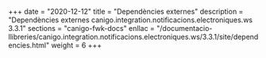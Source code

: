 +++
date        = "2020-12-12"
title       = "Dependències externes"
description = "Dependències externes canigo.integration.notificacions.electroniques.ws 3.3.1"
sections    = "canigo-fwk-docs"
enllac		= "/documentacio-llibreries/canigo.integration.notificacions.electroniques.ws/3.3.1/site/dependencies.html"
weight		= 6
+++
